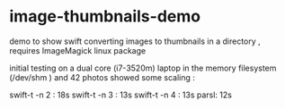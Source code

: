 # image-thumbnails-demo
demo to show swift converting images to thumbnails in a directory , requires ImageMagick linux package

initial testing on a dual core (i7-3520m) laptop in the memory filesystem (/dev/shm ) and 42 photos showed some scaling :

   swift-t -n 2 : 18s     swift-t -n 3 : 13s    swift-t -n 4 : 13s     parsl: 12s
